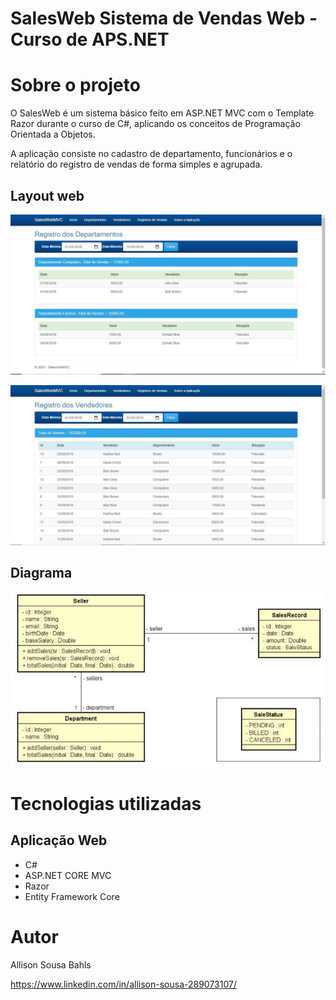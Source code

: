 # SalesWeb Sistema de Vendas Web - Curso de APS.NET

# Sobre o projeto

O SalesWeb é um sistema básico feito em ASP.NET MVC com o Template Razor durante o curso de C#, aplicando os conceitos de Programação Orientada a Objetos.

A aplicação consiste no cadastro de departamento, funcionários e o relatório do registro de vendas de forma simples e agrupada.

## Layout web
![Web 1](https://github.com/AllisonSBahls/sales-web-asp-net-core-mvc/blob/main/SalesWebMVC/wwwroot/images/GroupingSearch.JPG)

![Web 2](https://github.com/AllisonSBahls/sales-web-asp-net-core-mvc/blob/main/SalesWebMVC/wwwroot/images/SimplesSearch.JPG)

## Diagrama
![Diagrama](https://github.com/AllisonSBahls/sales-web-asp-net-core-mvc/blob/main/SalesWebMVC/wwwroot/images/Diagrama.JPG)

# Tecnologias utilizadas
## Aplicação Web
- C#
- ASP.NET CORE MVC
- Razor
- Entity Framework Core

# Autor
Allison Sousa Bahls 

https://www.linkedin.com/in/allison-sousa-289073107/

